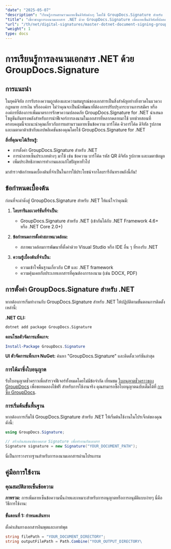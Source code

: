```yaml
---
"date": "2025-05-07"
"description": "เรียนรู้การผสานรวมลายเซ็นดิจิทัลต่างๆ โดยใช้ GroupDocs.Signature สำหรับ .NET เพิ่มความปลอดภัยของเอกสารและปรับกระบวนการให้มีประสิทธิภาพมากขึ้น"
"title": "เชี่ยวชาญการลงนามเอกสาร .NET ด้วย GroupDocs.Signature เพื่อลายเซ็นดิจิทัลที่ปลอดภัย"
"url": "/th/net/digital-signatures/master-dotnet-document-signing-groupdocs-signature/"
"weight": 1
type: docs
---
```

# การเรียนรู้การลงนามเอกสาร .NET ด้วย GroupDocs.Signature

## การแนะนำ

ในยุคดิจิทัล การรับรองความถูกต้องและความสมบูรณ์ของเอกสารเป็นสิ่งสำคัญอย่างยิ่งยวดในแวดวงกฎหมาย การเงิน หรือองค์กร ไม่ว่าคุณจะเป็นนักพัฒนาที่ต้องการปรับปรุงกระบวนการสมัคร หรือองค์กรที่ต้องการเพิ่มมาตรการรักษาความปลอดภัย GroupDocs.Signature for .NET นำเสนอโซลูชันอันทรงพลังสำหรับการนำฟีเจอร์การลงนามในเอกสารที่หลากหลายมาใช้ บทช่วยสอนที่ครอบคลุมนี้จะแนะนำคุณเกี่ยวกับการผสานรวมลายเซ็นข้อความ บาร์โค้ด คิวอาร์โค้ด ดิจิทัล รูปภาพ และเมตาดาต้าเข้ากับแอปพลิเคชันของคุณโดยใช้ GroupDocs.Signature for .NET

**สิ่งที่คุณจะได้เรียนรู้:**
- การตั้งค่า GroupDocs.Signature สำหรับ .NET
- การนำลายเซ็นประเภทต่างๆ มาใช้ เช่น ข้อความ บาร์โค้ด รหัส QR ดิจิทัล รูปภาพ และเมตาข้อมูล
- เพิ่มประสิทธิภาพการทำงานและแก้ไขปัญหาทั่วไป

มาสำรวจข้อกำหนดเบื้องต้นที่จำเป็นในการใช้ประโยชน์จากไลบรารีอันทรงพลังนี้กัน!

## ข้อกำหนดเบื้องต้น

ก่อนที่จะดำดิ่งสู่ GroupDocs.Signature สำหรับ .NET ให้แน่ใจว่าคุณมี:

1. **ไลบรารีและเวอร์ชันที่จำเป็น:**
   - GroupDocs.Signature สำหรับ .NET (เข้ากันได้กับ .NET Framework 4.6+ หรือ .NET Core 2.0+)

2. **ข้อกำหนดการตั้งค่าสภาพแวดล้อม:**
   - สภาพแวดล้อมการพัฒนาที่ตั้งค่าด้วย Visual Studio หรือ IDE อื่น ๆ ที่รองรับ .NET

3. **ความรู้เบื้องต้นที่จำเป็น:**
   - ความเข้าใจพื้นฐานเกี่ยวกับ C# และ .NET framework
   - ความคุ้นเคยกับประเภทเอกสารที่คุณต้องการลงนาม (เช่น DOCX, PDF)

## การตั้งค่า GroupDocs.Signature สำหรับ .NET

หากต้องการเริ่มทำงานกับ GroupDocs.Signature สำหรับ .NET ให้ปฏิบัติตามขั้นตอนการติดตั้งเหล่านี้:

**.NET CLI:**
```bash
dotnet add package GroupDocs.Signature
```

**คอนโซลตัวจัดการแพ็คเกจ:**
```powershell
Install-Package GroupDocs.Signature
```

**UI ตัวจัดการแพ็กเกจ NuGet:**
ค้นหา "GroupDocs.Signature" และติดตั้งเวอร์ชันล่าสุด

### การได้มาซึ่งใบอนุญาต

รับใบอนุญาตชั่วคราวเพื่อสำรวจฟีเจอร์ทั้งหมดโดยไม่มีข้อจำกัด เยี่ยมชม [ใบอนุญาตชั่วคราวของ GroupDocs](https://purchase.groupdocs.com/temporary-license/) เพื่อขอทดลองใช้ฟรี สำหรับการใช้งานจริง คุณสามารถซื้อใบอนุญาตฉบับเต็มได้ที่ [การซื้อ GroupDocs](https://purchase-groupdocs.com/buy).

### การเริ่มต้นขั้นพื้นฐาน

หากต้องการเริ่มใช้ GroupDocs.Signature สำหรับ .NET ให้เริ่มต้นใช้งานในโปรเจ็กต์ของคุณดังนี้:

```csharp
using GroupDocs.Signature;

// สร้างอินสแตนซ์ของคลาส Signature เพื่อทำงานกับเอกสาร
Signature signature = new Signature("YOUR_DOCUMENT_PATH");
```

นี่เป็นการวางรากฐานสำหรับการลงนามเอกสารผ่านโปรแกรม

## คู่มือการใช้งาน

### คุณสมบัติลายเซ็นข้อความ

**ภาพรวม:**
การเพิ่มลายเซ็นข้อความนั้นง่ายและเหมาะสำหรับการอนุญาตหรือการอนุมัติแบบง่ายๆ นี่คือวิธีการใช้งาน:

#### ขั้นตอนที่ 1: กำหนดเส้นทาง
ตั้งค่าเส้นทางเอกสารอินพุตและเอาท์พุต

```csharp
string filePath = "YOUR_DOCUMENT_DIRECTORY";
string outputFilePath = Path.Combine("YOUR_OUTPUT_DIRECTORY\